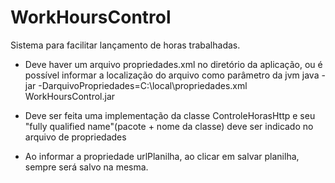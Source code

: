 # WorkHoursControl
Sistema para facilitar lançamento de horas trabalhadas.

- Deve haver um arquivo propriedades.xml no diretório da aplicação, ou é possível informar a localização do arquivo como parâmetro da jvm
java -jar -DarquivoPropriedades=C:\local\propriedades.xml WorkHoursControl.jar

- Deve ser feita uma implementação da classe ControleHorasHttp e seu "fully qualified name"(pacote + nome da classe) deve ser indicado no arquivo de propriedades 

- Ao informar a propriedade urlPlanilha, ao clicar em salvar planilha, sempre será salvo na mesma.

